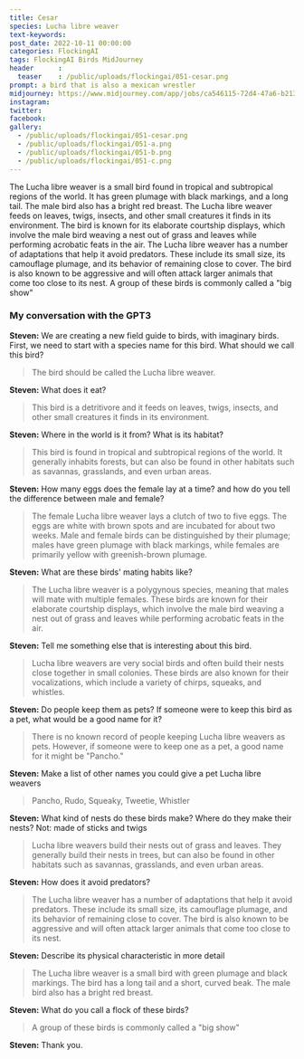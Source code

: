 ```yaml
---
title: Cesar
species: Lucha libre weaver
text-keywords: 
post_date: 2022-10-11 00:00:00
categories: FlockingAI
tags: FlockingAI Birds MidJourney 
header      :
  teaser    : /public/uploads/flockingai/051-cesar.png
prompt: a bird that is also a mexican wrestler
midjourney: https://www.midjourney.com/app/jobs/ca546115-72d4-47a6-b213-18878e491c9c
instagram: 
twitter: 
facebook: 
gallery: 
  - /public/uploads/flockingai/051-cesar.png
  - /public/uploads/flockingai/051-a.png
  - /public/uploads/flockingai/051-b.png
  - /public/uploads/flockingai/051-c.png
---
```


The Lucha libre weaver is a small bird found in tropical and subtropical regions of the world. It has green plumage with black markings, and a long tail. The male bird also has a bright red breast. The Lucha libre weaver feeds on leaves, twigs, insects, and other small creatures it finds in its environment. The bird is known for its elaborate courtship displays, which involve the male bird weaving a nest out of grass and leaves while performing acrobatic feats in the air. The Lucha libre weaver has a number of adaptations that help it avoid predators. These include its small size, its camouflage plumage, and its behavior of remaining close to cover. The bird is also known to be aggressive and will often attack larger animals that come too close to its nest. A group of these birds is commonly called a "big show"

### My conversation with the GPT3

**Steven:** We are creating a new field guide to birds, with imaginary birds. First, we need to start with a species name for this bird. What should we call this bird?

> The bird should be called the Lucha libre weaver.

**Steven:** What does it eat?

> This bird is a detritivore and it feeds on leaves, twigs, insects, and other small creatures it finds in its environment.

**Steven:** Where in the world is it from? What is its habitat?

> This bird is found in tropical and subtropical regions of the world. It generally inhabits forests, but can also be found in other habitats such as savannas, grasslands, and even urban areas.

**Steven:** How many eggs does the female lay at a time? and how do you tell the difference between male and female?

> The female Lucha libre weaver lays a clutch of two to five eggs. The eggs are white with brown spots and are incubated for about two weeks. Male and female birds can be distinguished by their plumage; males have green plumage with black markings, while females are primarily yellow with greenish-brown plumage.

**Steven:** What are these birds' mating habits like?

> The Lucha libre weaver is a polygynous species, meaning that males will mate with multiple females. These birds are known for their elaborate courtship displays, which involve the male bird weaving a nest out of grass and leaves while performing acrobatic feats in the air.

**Steven:** Tell me something else that is interesting about this bird.

> Lucha libre weavers are very social birds and often build their nests close together in small colonies. These birds are also known for their vocalizations, which include a variety of chirps, squeaks, and whistles.

**Steven:** Do people keep them as pets? If someone were to keep this bird as a pet, what would be a good name for it?

> There is no known record of people keeping Lucha libre weavers as pets. However, if someone were to keep one as a pet, a good name for it might be "Pancho."

**Steven:** Make a list of other names you could give a pet Lucha libre weavers

> Pancho, Rudo, Squeaky, Tweetie, Whistler

**Steven:** What kind of nests do these birds make? Where do they make their nests? Not: made of sticks and twigs

> Lucha libre weavers build their nests out of grass and leaves. They generally build their nests in trees, but can also be found in other habitats such as savannas, grasslands, and even urban areas.

**Steven:** How does it avoid predators?

> The Lucha libre weaver has a number of adaptations that help it avoid predators. These include its small size, its camouflage plumage, and its behavior of remaining close to cover. The bird is also known to be aggressive and will often attack larger animals that come too close to its nest.

**Steven:** Describe its physical characteristic in more detail

> The Lucha libre weaver is a small bird with green plumage and black markings. The bird has a long tail and a short, curved beak. The male bird also has a bright red breast.

**Steven:** What do you call a flock of these birds?

> A group of these birds is commonly called a "big show"

**Steven:** Thank you.
